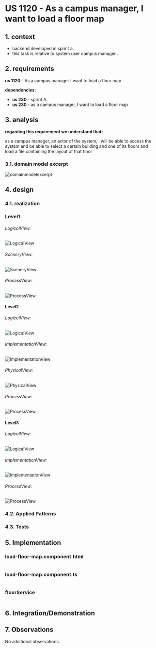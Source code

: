 # US 1120 - As a campus manager, I want to load a floor map

## 1. context

* backend developed in sprint a.
* this task is relative to system user campus manager .

## 2. requirements

**us 1120 -** As a campus manager I want to load a floor map

**dependencies:**
- **us 230 -** sprint A.
- **us 230 -** as a campus manager, I want to load a floor map

## 3. analysis

**regarding this requirement we understand that:**

as a campus manager, an actor of the system, i will be able to access the system and be able to
select a certain building and one of its floors and load a file containing the layout of that floor

### 3.1. domain model excerpt

![domainmodelexcerpt](diagrams/domainmodelexcerpt.svg)

## 4. design

### 4.1. realization

### Level1

###### LogicalView:

![LogicalView](Diagrams/Level1/LogicalView.svg)

###### SceneryView:

![SceneryView](Diagrams/Level1/SceneryView.svg)

###### ProcessView:

![ProcessView](Diagrams/Level1/ProcessView.svg)

#### Level2

###### LogicalView:

![LogicalView](Diagrams/Level2/LogicalView.svg)

###### ImplementationView:

![ImplementationView](Diagrams/Level2/ImplementationView.svg)

###### PhysicalView:

![PhysicalView](Diagrams/Level2/PhysicalView.svg)

###### ProcessView:

![ProcessView](Diagrams/Level2/ProcessView.svg)

#### Level3

###### LogicalView:

![LogicalView](Diagrams/Level3/LogicalView.svg)

###### ImplementationView:

![ImplementationView](Diagrams/Level3/ImplementationView.svg)

###### ProcessView:

![ProcessView](Diagrams/Level3/ProcessView.svg)


### 4.2. Applied Patterns

### 4.3. Tests

## 5. Implementation

### load-floor-map.component.html

```html

```

### load-floor-map.component.ts

```typescript

```

### floorService

```typescript

```

## 6. Integration/Demonstration

## 7. Observations

No additional observations.
